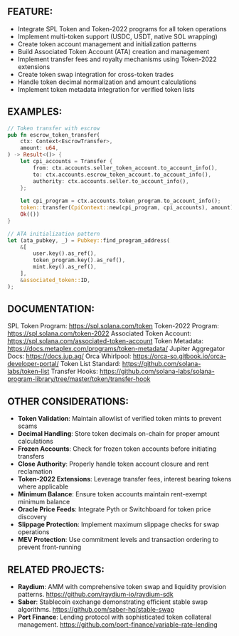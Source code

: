 ## FEATURE:

- Integrate SPL Token and Token-2022 programs for all token operations
- Implement multi-token support (USDC, USDT, native SOL wrapping)
- Create token account management and initialization patterns
- Build Associated Token Account (ATA) creation and management
- Implement transfer fees and royalty mechanisms using Token-2022 extensions
- Create token swap integration for cross-token trades
- Handle token decimal normalization and amount calculations
- Implement token metadata integration for verified token lists

## EXAMPLES:

```rust
// Token transfer with escrow
pub fn escrow_token_transfer(
    ctx: Context<EscrowTransfer>,
    amount: u64,
) -> Result<()> {
    let cpi_accounts = Transfer {
        from: ctx.accounts.seller_token_account.to_account_info(),
        to: ctx.accounts.escrow_token_account.to_account_info(),
        authority: ctx.accounts.seller.to_account_info(),
    };
    
    let cpi_program = ctx.accounts.token_program.to_account_info();
    token::transfer(CpiContext::new(cpi_program, cpi_accounts), amount)?;
    Ok(())
}

// ATA initialization pattern
let (ata_pubkey, _) = Pubkey::find_program_address(
    &[
        user.key().as_ref(),
        token_program.key().as_ref(),
        mint.key().as_ref(),
    ],
    &associated_token::ID,
);
```

## DOCUMENTATION:

SPL Token Program: https://spl.solana.com/token
Token-2022 Program: https://spl.solana.com/token-2022
Associated Token Account: https://spl.solana.com/associated-token-account
Token Metadata: https://docs.metaplex.com/programs/token-metadata/
Jupiter Aggregator Docs: https://docs.jup.ag/
Orca Whirlpool: https://orca-so.gitbook.io/orca-developer-portal/
Token List Standard: https://github.com/solana-labs/token-list
Transfer Hooks: https://github.com/solana-labs/solana-program-library/tree/master/token/transfer-hook

## OTHER CONSIDERATIONS:

- **Token Validation**: Maintain allowlist of verified token mints to prevent scams
- **Decimal Handling**: Store token decimals on-chain for proper amount calculations
- **Frozen Accounts**: Check for frozen token accounts before initiating transfers
- **Close Authority**: Properly handle token account closure and rent reclamation
- **Token-2022 Extensions**: Leverage transfer fees, interest bearing tokens where applicable
- **Minimum Balance**: Ensure token accounts maintain rent-exempt minimum balance
- **Oracle Price Feeds**: Integrate Pyth or Switchboard for token price discovery
- **Slippage Protection**: Implement maximum slippage checks for swap operations
- **MEV Protection**: Use commitment levels and transaction ordering to prevent front-running

## RELATED PROJECTS:

- **Raydium**: AMM with comprehensive token swap and liquidity provision patterns. https://github.com/raydium-io/raydium-sdk
- **Saber**: Stablecoin exchange demonstrating efficient stable swap algorithms. https://github.com/saber-hq/stable-swap
- **Port Finance**: Lending protocol with sophisticated token collateral management. https://github.com/port-finance/variable-rate-lending